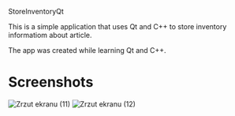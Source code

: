 StoreInventoryQt

This is a simple application that uses Qt and C++ to store inventory informatiom about article.

The app was created while learning Qt and C++.

# Screenshots
![Zrzut ekranu (11)](https://user-images.githubusercontent.com/63744978/132202752-77707ed7-cf43-449e-afa0-657c1daca9d6.png)
![Zrzut ekranu (12)](https://user-images.githubusercontent.com/63744978/132202760-0a3b8f2c-8803-4129-bc55-80c36a69b116.png)

